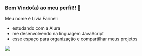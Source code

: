 ### Bem Vindo(a) ao meu perfil!! 💮

Meu nome é Lívia Farineli 
- estudando com a Alura
- me desenvolvendo na linguagem JavaScript
- esse espaço para organização e compartilhar meus projetos


![](https://giphy.com/embed/3o7ZeszPCQxaUB4QFi)
